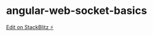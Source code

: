 # angular-web-socket-basics

[Edit on StackBlitz ⚡️](https://stackblitz.com/edit/angular-ivy-gve6qf)